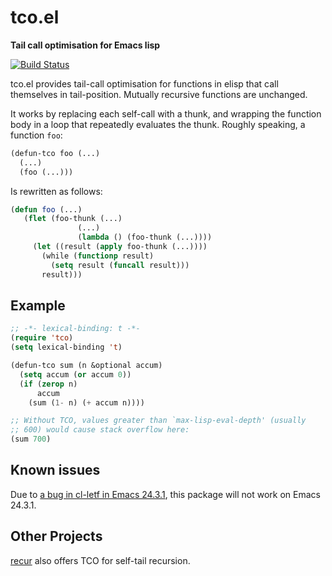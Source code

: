 # tco.el
**Tail call optimisation for Emacs lisp**

[![Build Status](https://travis-ci.org/Wilfred/tco.el.svg?branch=master)](https://travis-ci.org/Wilfred/tco.el)

tco.el provides tail-call optimisation for functions in elisp that
call themselves in tail-position. Mutually recursive functions are
unchanged.

It works by replacing each self-call with a thunk, and wrapping the
function body in a loop that repeatedly evaluates the thunk. Roughly
speaking, a function `foo`:

```lisp
(defun-tco foo (...)
  (...)
  (foo (...)))
```

Is rewritten as follows:

```lisp
(defun foo (...)
   (flet (foo-thunk (...)
               (...)
               (lambda () (foo-thunk (...))))
     (let ((result (apply foo-thunk (...))))
       (while (functionp result)
         (setq result (funcall result)))
       result)))
```

## Example

```lisp
;; -*- lexical-binding: t -*-
(require 'tco)
(setq lexical-binding 't)

(defun-tco sum (n &optional accum)
  (setq accum (or accum 0))
  (if (zerop n)
      accum
    (sum (1- n) (+ accum n))))

;; Without TCO, values greater than `max-lisp-eval-depth' (usually
;; 600) would cause stack overflow here:
(sum 700)
```

## Known issues

Due to
[a bug in cl-letf in Emacs 24.3.1](http://emacs.stackexchange.com/questions/3450/whats-the-correct-replacement-for-flet-on-new-emacsen#comment5015_3452),
this package will not work on Emacs 24.3.1.

## Other Projects

[recur](https://github.com/VincentToups/recur) also offers TCO for
self-tail recursion.
